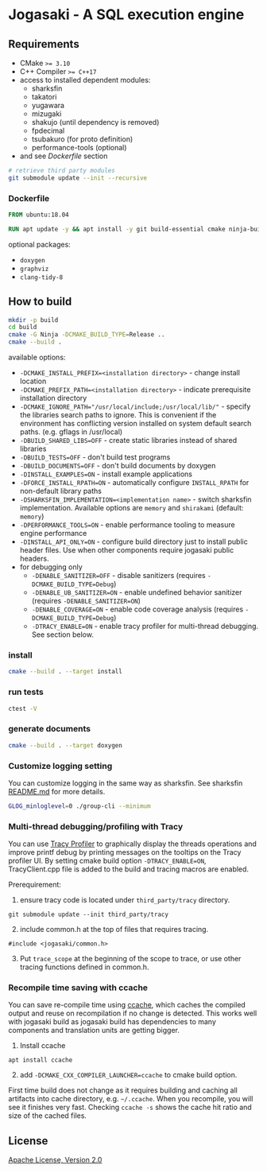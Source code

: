 # Jogasaki - A SQL execution engine 

## Requirements

* CMake `>= 3.10`
* C++ Compiler `>= C++17`
* access to installed dependent modules: 
  * sharksfin
  * takatori
  * yugawara
  * mizugaki
  * shakujo (until dependency is removed)
  * fpdecimal
  * tsubakuro (for proto definition)
  * performance-tools (optional)
* and see *Dockerfile* section

```sh
# retrieve third party modules
git submodule update --init --recursive
```

### Dockerfile

```dockerfile
FROM ubuntu:18.04

RUN apt update -y && apt install -y git build-essential cmake ninja-build libboost-filesystem-dev libboost-system-dev libboost-container-dev libboost-thread-dev libboost-stacktrace-dev libgoogle-glog-dev libgflags-dev doxygen libtbb-dev libnuma-dev protobuf-compiler protobuf-c-compiler libprotobuf-dev libmsgpack-dev
```

optional packages:

* `doxygen`
* `graphviz`
* `clang-tidy-8`

## How to build

```sh
mkdir -p build
cd build
cmake -G Ninja -DCMAKE_BUILD_TYPE=Release ..
cmake --build .
```

available options:
* `-DCMAKE_INSTALL_PREFIX=<installation directory>` - change install location
* `-DCMAKE_PREFIX_PATH=<installation directory>` - indicate prerequisite installation directory
* `-DCMAKE_IGNORE_PATH="/usr/local/include;/usr/local/lib/"` - specify the libraries search paths to ignore. This is convenient if the environment has conflicting version installed on system default search paths. (e.g. gflags in /usr/local)
* `-DBUILD_SHARED_LIBS=OFF` - create static libraries instead of shared libraries
* `-DBUILD_TESTS=OFF` - don't build test programs
* `-DBUILD_DOCUMENTS=OFF` - don't build documents by doxygen
* `-DINSTALL_EXAMPLES=ON` - install example applications
* `-DFORCE_INSTALL_RPATH=ON` - automatically configure `INSTALL_RPATH` for non-default library paths
* `-DSHARKSFIN_IMPLEMENTATION=<implementation name>` - switch sharksfin implementation. Available options are `memory` and `shirakami` (default: `memory`)
* `-DPERFORMANCE_TOOLS=ON` - enable performance tooling to measure engine performance
* `-DINSTALL_API_ONLY=ON` - configure build directory just to install public header files. Use when other components require jogasaki public headers.
* for debugging only
  * `-DENABLE_SANITIZER=OFF` - disable sanitizers (requires `-DCMAKE_BUILD_TYPE=Debug`)
  * `-DENABLE_UB_SANITIZER=ON` - enable undefined behavior sanitizer (requires `-DENABLE_SANITIZER=ON`)
  * `-DENABLE_COVERAGE=ON` - enable code coverage analysis (requires `-DCMAKE_BUILD_TYPE=Debug`)
  * `-DTRACY_ENABLE=ON` - enable tracy profiler for multi-thread debugging. See section below.

### install 

```sh
cmake --build . --target install
```

### run tests

```sh
ctest -V
```

### generate documents

```sh
cmake --build . --target doxygen
```

### Customize logging setting 
You can customize logging in the same way as sharksfin. See sharksfin [README.md](https://github.com/project-tsurugi/sharksfin/blob/master/README.md#customize-logging-setting) for more details.

```sh
GLOG_minloglevel=0 ./group-cli --minimum 
```

### Multi-thread debugging/profiling with Tracy

You can use [Tracy Profiler](https://github.com/wolfpld/tracy) to graphically display the threads operations and improve printf debug by printing messages on the tooltips on the Tracy profiler UI.
By setting cmake build option `-DTRACY_ENABLE=ON`, TracyClient.cpp file is added to the build and tracing macros are enabled.

Prerequirement: 

1. ensure tracy code is located under `third_party/tracy` directory.
```
git submodule update --init third_party/tracy
```

2. include common.h at the top of files that requires tracing.
```
#include <jogasaki/common.h>
```

3. Put `trace_scope` at the beginning of the scope to trace, or use other tracing functions defined in common.h.

### Recompile time saving with ccache

You can save re-compile time using [ccache](https://ccache.dev), which caches the compiled output and reuse on recompilation if no change is detected.
This works well with jogasaki build as jogasaki build has dependencies to many components and translation units are getting bigger. 

1. Install ccache 
```
apt install ccache
```
2. add `-DCMAKE_CXX_COMPILER_LAUNCHER=ccache` to cmake build option. 

First time build does not change as it requires building and caching all artifacts into cache directory, e.g. `~/.ccache`. When you recompile, you will see it finishes very fast.
Checking `ccache -s` shows the cache hit ratio and size of the cached files.

## License

[Apache License, Version 2.0](http://www.apache.org/licenses/LICENSE-2.0)

